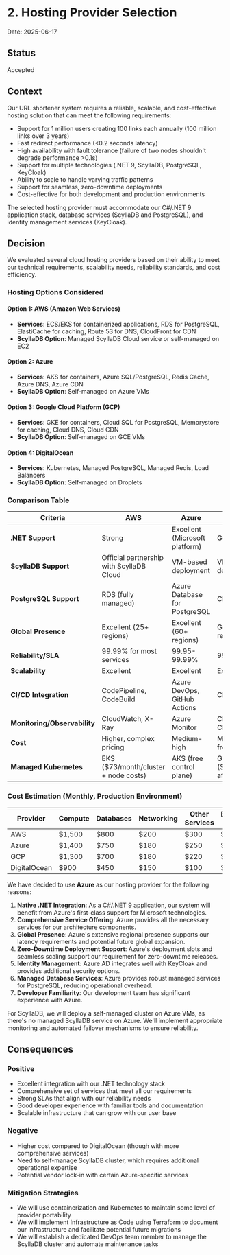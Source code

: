 # 2. Hosting Provider Selection

Date: 2025-06-17

## Status

Accepted

## Context

Our URL shortener system requires a reliable, scalable, and cost-effective hosting solution that can meet the following requirements:

- Support for 1 million users creating 100 links each annually (100 million links over 3 years)
- Fast redirect performance (<0.2 seconds latency)
- High availability with fault tolerance (failure of two nodes shouldn't degrade performance >0.1s)
- Support for multiple technologies (.NET 9, ScyllaDB, PostgreSQL, KeyCloak)
- Ability to scale to handle varying traffic patterns
- Support for seamless, zero-downtime deployments
- Cost-effective for both development and production environments

The selected hosting provider must accommodate our C#/.NET 9 application stack, database services (ScyllaDB and PostgreSQL), and identity management services (KeyCloak).

## Decision

We evaluated several cloud hosting providers based on their ability to meet our technical requirements, scalability needs, reliability standards, and cost efficiency.

### Hosting Options Considered

#### Option 1: AWS (Amazon Web Services)
- **Services**: ECS/EKS for containerized applications, RDS for PostgreSQL, ElastiCache for caching, Route 53 for DNS, CloudFront for CDN
- **ScyllaDB Option**: Managed ScyllaDB Cloud service or self-managed on EC2

#### Option 2: Azure
- **Services**: AKS for containers, Azure SQL/PostgreSQL, Redis Cache, Azure DNS, Azure CDN
- **ScyllaDB Option**: Self-managed on Azure VMs

#### Option 3: Google Cloud Platform (GCP)
- **Services**: GKE for containers, Cloud SQL for PostgreSQL, Memorystore for caching, Cloud DNS, Cloud CDN
- **ScyllaDB Option**: Self-managed on GCE VMs

#### Option 4: DigitalOcean
- **Services**: Kubernetes, Managed PostgreSQL, Managed Redis, Load Balancers
- **ScyllaDB Option**: Self-managed on Droplets

### Comparison Table

| Criteria | AWS | Azure | GCP | DigitalOcean |
|----------|-----|-------|-----|--------------|
| **.NET Support** | Strong | Excellent (Microsoft platform) | Good | Good |
| **ScyllaDB Support** | Official partnership with ScyllaDB Cloud | VM-based deployment | VM-based deployment | VM-based deployment |
| **PostgreSQL Support** | RDS (fully managed) | Azure Database for PostgreSQL | Cloud SQL | Managed PostgreSQL |
| **Global Presence** | Excellent (25+ regions) | Excellent (60+ regions) | Good (20+ regions) | Limited (14 regions) |
| **Reliability/SLA** | 99.99% for most services | 99.95-99.99% | 99.95-99.99% | 99.95% |
| **Scalability** | Excellent | Excellent | Excellent | Good |
| **CI/CD Integration** | CodePipeline, CodeBuild | Azure DevOps, GitHub Actions | Cloud Build | Limited native options |
| **Monitoring/Observability** | CloudWatch, X-Ray | Azure Monitor | Cloud Monitoring, Cloud Trace | Basic monitoring |
| **Cost** | Higher, complex pricing | Medium-high | Medium, with good free tier | Lower, simpler pricing |
| **Managed Kubernetes** | EKS ($73/month/cluster + node costs) | AKS (free control plane) | GKE ($73/month/cluster after free tier) | $12/month/node |

### Cost Estimation (Monthly, Production Environment)

| Provider | Compute | Databases | Networking | Other Services | Estimated Total |
|----------|---------|-----------|------------|----------------|----------------|
| AWS | $1,500 | $800 | $200 | $300 | $2,800 |
| Azure | $1,400 | $750 | $180 | $250 | $2,580 |
| GCP | $1,300 | $700 | $180 | $220 | $2,400 |
| DigitalOcean | $900 | $450 | $150 | $100 | $1,600 |

We have decided to use **Azure** as our hosting provider for the following reasons:

1. **Native .NET Integration**: As a C#/.NET 9 application, our system will benefit from Azure's first-class support for Microsoft technologies.
2. **Comprehensive Service Offering**: Azure provides all the necessary services for our architecture components.
3. **Global Presence**: Azure's extensive regional presence supports our latency requirements and potential future global expansion.
4. **Zero-Downtime Deployment Support**: Azure's deployment slots and seamless scaling support our requirement for zero-downtime releases.
5. **Identity Management**: Azure AD integrates well with KeyCloak and provides additional security options.
6. **Managed Database Services**: Azure provides robust managed services for PostgreSQL, reducing operational overhead.
7. **Developer Familiarity**: Our development team has significant experience with Azure.

For ScyllaDB, we will deploy a self-managed cluster on Azure VMs, as there's no managed ScyllaDB service on Azure. We'll implement appropriate monitoring and automated failover mechanisms to ensure reliability.

## Consequences

### Positive
- Excellent integration with our .NET technology stack
- Comprehensive set of services that meet all our requirements
- Strong SLAs that align with our reliability needs
- Good developer experience with familiar tools and documentation
- Scalable infrastructure that can grow with our user base

### Negative
- Higher cost compared to DigitalOcean (though with more comprehensive services)
- Need to self-manage ScyllaDB cluster, which requires additional operational expertise
- Potential vendor lock-in with certain Azure-specific services

### Mitigation Strategies
- We will use containerization and Kubernetes to maintain some level of provider portability
- We will implement Infrastructure as Code using Terraform to document our infrastructure and facilitate potential future migrations
- We will establish a dedicated DevOps team member to manage the ScyllaDB cluster and automate maintenance tasks
